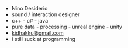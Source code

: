 - Nino Desiderio
- sound / interaction designer 
- c++ - c# - java
- pure data - processing - unreal engine - unity
- kidhakku@gmail.com
- i still suck at programming 
